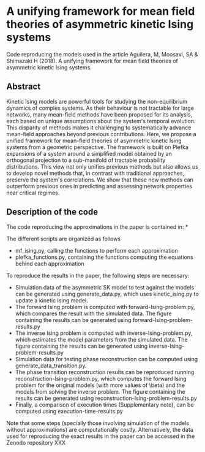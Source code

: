 # A unifying framework for mean field theories of asymmetric kinetic Ising systems

Code reproducing the models used in the article Aguilera, M, Moosavi, SA & Shimazaki H (2018). A unifying framework for mean field theories of asymmetric kinetic Ising systems.

## Abstract

Kinetic Ising models are powerful tools for studying the non-equilibrium dynamics of complex systems. As their behaviour is not tractable for large networks, many mean-field methods have been proposed for its analysis, each based on unique assumptions about the system's temporal evolution. This disparity of methods makes it challenging to systematically advance mean-field approaches beyond previous contributions. Here, we propose a unified framework for mean-field theories of asymmetric kinetic Ising systems from a geometric perspective. The framework is built on Plefka expansions of a system around a simplified model obtained by an orthogonal projection to a sub-manifold of tractable probability distributions. This view not only unifies previous methods but also allows us to develop novel methods that, in contrast with traditional approaches, preserve the system's correlations. We show that these new methods can outperform previous ones in predicting and assessing network properties near critical regimes. 

## Description of the code

The code reproducing the approximations in the paper is contained in:
* 

The different scripts are organized as follows
* mf_ising.py, calling the functions to perform each approximation
* plefka_functions.py, containing the functions computing the equations behind each approximation

To reproduce the results in the paper, the following steps are necessary:
* Simulation data of the asymmetric SK model to test against the models can be generated using generate_data.py, which uses kinetic_ising.py to update a kinetic Ising model.
* The forward Ising problem is computed with forward-Ising-problem.py, which compares the result with the simulated data. The figure containing the results can be generated using forward-Ising-problem-results.py
* The inverse Ising problem is computed with inverse-Ising-problem.py, which estimates the model parameters from the simulated data. The figure containing the results can be generated using inverse-Ising-problem-results.py
* Simulation data for testing phase reconstruction can be computed using generate_data_transition.py.
* The phase transition reconstruction results can be reproduced running reconstruction-Ising-problem.py, which computes the forward Ising problem for the original models (with more values of \beta) and the models from solving the inverse problem. The figure containing the results can be generated using reconstruction-Ising-problem-results.py
* Finally, a comparison of execution times (Supplementary note), can be computed using execution-time-results.py

Note that some steps (specially those involving simulation of the models without approximations) are computationally costly. Alternatively, the data used for reproducing the exact results in the paper can be accessed in the Zenodo repository XXX
